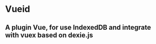 # Vueid
## A plugin Vue, for use IndexedDB and integrate with vuex based on dexie.js

[logo]: https://imageshack.com/a/img923/3213/HcIF5k.png